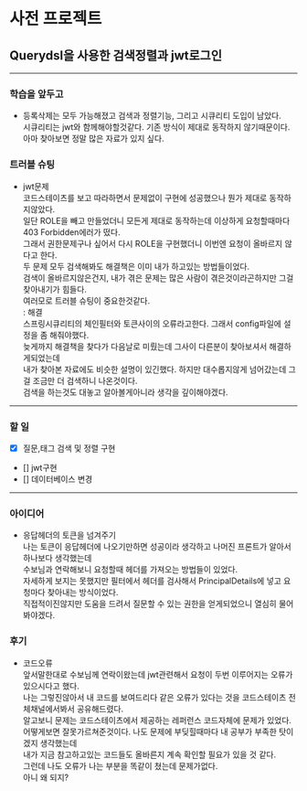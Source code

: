 # 사전 프로젝트
## Querydsl을 사용한 검색정렬과 jwt로그인
---
### 학습을 앞두고
- 등록삭제는 모두 가능해졌고 검색과 정렬기능, 그리고 시큐리티 도입이 남았다.  
시큐리티는 jwt와 함께해야할것같다. 기존 방식이 제대로 동작하지 않기때문이다. 아마 찾아보면 정말 많은 자료가 있지 싶다.  

### 트러블 슈팅
- jwt문제  
코드스테이츠를 보고 따라하면서 문제없이 구현에 성공했으나 뭔가 제대로 동작하지않았다.  
일단 ROLE을 빼고 만들었더니 모든게 제대로 동작하는데 이상하게 요청할때마다 403 Forbidden에러가 떴다.  
그래서 권한문제구나 싶어서 다시 ROLE을 구현했더니 이번엔 요청이 올바르지 않다고 한다.  
두 문제 모두 검색해봐도 해결책은 이미 내가 하고있는 방법들이었다.  
검색이 올바르지않은건지, 내가 겪은 문제는 많은 사람이 겪은것이라곤하지만 그걸 찾아내기가 힘들다.  
여러모로 트러블 슈팅이 중요한것같다.  
: 해결  
스프링시큐리티의 체인필터와 토큰사이의 오류라고한다. 그래서 config파일에 설정을 좀 해줘야했다.  
늦게까지 해결책을 찾다가 다음날로 미뤘는데 그사이 다른분이 찾아보셔서 해결하게되었는데  
내가 찾아본 자료에도 비슷한 설명이 있긴했다. 하지만 대수롭지않게 넘어갔는데 그걸 조금만 더 검색하니 나온것이다.  
검색을 하는것도 대놓고 알아볼게아니라 생각을 깊이해야겠다.
---
### 할 일
- [x] 질문,태그 검색 및 정렬 구현
- [] jwt구현
- [] 데이터베이스 변경

---
### 아이디어
- 응답헤더의 토큰을 넘겨주기   
나는 토큰이 응답헤더에 나오기만하면 성공이라 생각하고 나머진 프론트가 알아서하나보다 생각했는데  
수보님과 연락해보니 요청할때 헤더를 가져오는 방법들이 있었다.  
자세하게 보지는 못했지만 필터에서 헤더를 검사해서 PrincipalDetails에 넣고 요청마다 찾아내는 방식이었다.  
직접적이진않지만 도움을 드려서 질문할 수 있는 권한을 얻게되었으니 열심히 물어봐야겠다.  

### 후기
- 코드오류  
앞서말한대로 수보님께 연락이왔는데 jwt관련해서 요청이 두번 이루어지는 오류가있으시다고 했다.  
나는 그렇진않아서 내 코드를 보여드리다 같은 오류가 있다는 것을 코드스테이츠 전체채널에서봐서 공유해드렸다.  
알고보니 문제는 코드스테이츠에서 제공하는 레퍼런스 코드자체에 문제가 있었다.  
어떻게보면 잘못가르쳐준것이다. 나도 문제에 부딪힐때마다 내 공부가 부족한 탓이겠지 생각했는데  
내가 지금 참고하고있는 코드들도 올바른지 계속 확인할 필요가 있을 것 같다.  
그런데 나도 오류가 나는 부분을 똑같이 쳤는데 문제가없다.  
아니 왜 되지?

